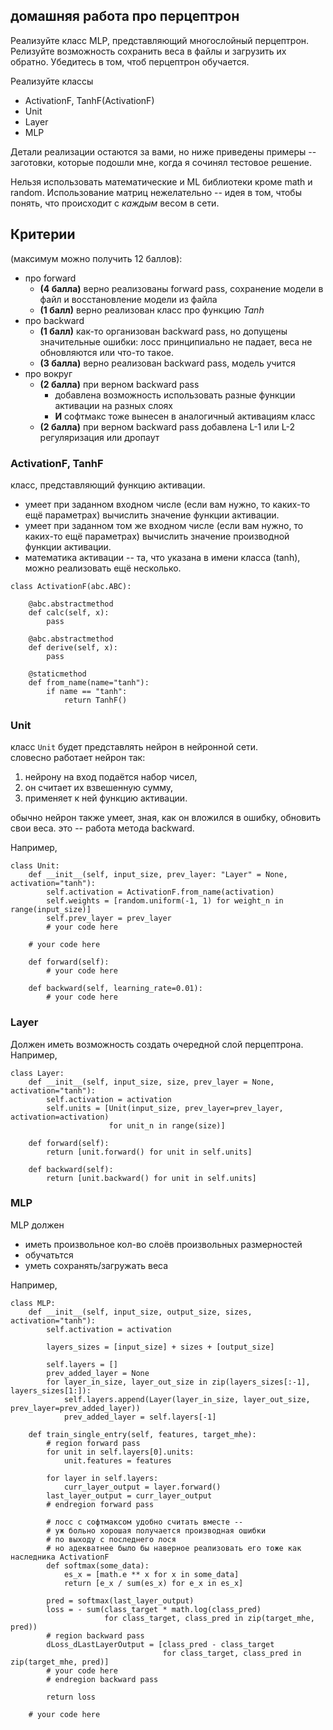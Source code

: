 ## домашняя работа про перцептрон

Реализуйте класс MLP, представляющий многослойный перцептрон. 
Релизуйте возможность сохранить веса в файлы и загрузить их обратно. 
Убедитесь в том, чтоб перцептрон обучается.

Реализуйте классы 
* ActivationF, TanhF(ActivationF)
* Unit
* Layer
* MLP

Детали реализации остаются за вами, но ниже приведены примеры -- заготовки, которые подошли мне, когда я сочинял тестовое решение.

Нельзя использовать математические и ML библиотеки кроме math и random. Использование матриц нежелательно -- идея в том, чтобы понять, что происходит с *каждым* весом в сети.

## Критерии 
(максимум можно получить 12 баллов):

* про forward
  * **(4 балла)** верно реализованы forward pass, сохранение модели в файл и восстановление модели из файла
  * **(1 балл)** верно реализован класс про функцию *Tanh*
* про backward
  * **(1 балл)** как-то организован backward pass, но допущены значительные ошибки: лосс принципиально не падает, веса не обновляются или что-то такое.
  * **(3 балла)** верно реализован backward pass, модель учится
* про вокруг
  * **(2 балла)** при верном backward pass 
    * добавлена возможность использовать разные функции активации на разных слоях 
    * **И** софтмакс тоже вынесен в аналогичный активациям класс
  * **(2 балла)** при верном backward pass добавлена L-1 или L-2 регуляризация или дропаут

### ActivationF, TanhF
класс, представляющий функцию активации.  
* умеет при заданном входном числе (если вам нужно, то каких-то ещё параметрах) вычислить значение функции активации.  
* умеет при заданном том же входном числе (если вам нужно, то каких-то ещё параметрах) вычислить значение производной функции активации.  
* математика активации -- та, что указана в имени класса (tanh), можно реализовать ещё несколько.

```python3
class ActivationF(abc.ABC):

    @abc.abstractmethod
    def calc(self, x):
        pass

    @abc.abstractmethod
    def derive(self, x):
        pass

    @staticmethod
    def from_name(name="tanh"):
        if name == "tanh":
            return TanhF()
```

### Unit
класс `Unit` будет представлять нейрон в нейронной сети.  
словесно работает нейрон так: 
1. нейрону на вход подаётся набор чисел, 
2. он считает их взвешенную сумму, 
3. применяет к ней функцию активации.

обычно нейрон также умеет, зная, как он вложился в ошибку, обновить свои веса. это -- работа метода backward.

Например,
```python3
class Unit:
    def __init__(self, input_size, prev_layer: "Layer" = None, activation="tanh"):
        self.activation = ActivationF.from_name(activation)
        self.weights = [random.uniform(-1, 1) for weight_n in range(input_size)]
        self.prev_layer = prev_layer
        # your code here

    # your code here

    def forward(self):
        # your code here

    def backward(self, learning_rate=0.01):
        # your code here

```

### Layer
Должен иметь возможность создать очередной слой перцептрона. Например, 
```python3
class Layer:
    def __init__(self, input_size, size, prev_layer = None, activation="tanh"):
        self.activation = activation
        self.units = [Unit(input_size, prev_layer=prev_layer, activation=activation)
                      for unit_n in range(size)]
    
    def forward(self):
        return [unit.forward() for unit in self.units]

    def backward(self):
        return [unit.backward() for unit in self.units]
```
 

### MLP
MLP должен 
* иметь произвольное кол-во слоёв произвольных размерностей
* обучатьтся
* уметь сохранять/загружать веса

Например, 
```python3
class MLP:
    def __init__(self, input_size, output_size, sizes, activation="tanh"):
        self.activation = activation
        
        layers_sizes = [input_size] + sizes + [output_size]
        
        self.layers = []
        prev_added_layer = None
        for layer_in_size, layer_out_size in zip(layers_sizes[:-1], layers_sizes[1:]):
            self.layers.append(Layer(layer_in_size, layer_out_size, prev_layer=prev_added_layer))
            prev_added_layer = self.layers[-1]
    
    def train_single_entry(self, features, target_mhe):
        # region forward pass
        for unit in self.layers[0].units:
            unit.features = features

        for layer in self.layers:
            curr_layer_output = layer.forward()
        last_layer_output = curr_layer_output
        # endregion forward pass

        # лосс с софтмаксом удобно считать вместе -- 
        # уж больно хорошая получается производная ошибки
        # по выходу с последнего лося
        # но адекватнее было бы наверное реализовать его тоже как наследника ActivationF
        def softmax(some_data):
            es_x = [math.e ** x for x in some_data]
            return [e_x / sum(es_x) for e_x in es_x]

        pred = softmax(last_layer_output)
        loss = - sum(class_target * math.log(class_pred)
                     for class_target, class_pred in zip(target_mhe, pred))
        # region backward pass
        dLoss_dLastLayerOutput = [class_pred - class_target
                                  for class_target, class_pred in zip(target_mhe, pred)]
        # your code here
        # endregion backward pass

        return loss
        
    # your code here
```
